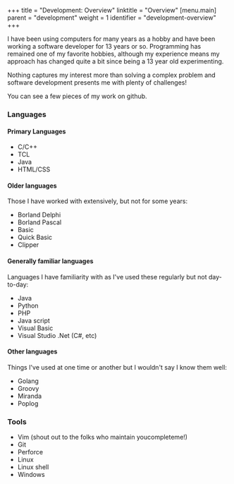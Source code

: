 +++
title = "Development: Overview"
linktitle = "Overview"
[menu.main]
  parent = "development"
  weight = 1
  identifier = "development-overview"
+++

I have been using computers for many years as a hobby and have been working a software developer for 13 years or so.
Programming has remained one of my favorite hobbies, 
although my experience means my approach has changed quite a bit since being a 13 year old experimenting.

Nothing captures my interest more than solving a complex problem and software development presents me with plenty of challenges!

You can see a few pieces of my work on github.


### Languages
#### Primary Languages
- C/C++
- TCL
- Java
- HTML/CSS

#### Older languages
Those I have worked with extensively, but not for some years:

- Borland Delphi
- Borland Pascal
- Basic
- Quick Basic
- Clipper

#### Generally familiar languages
Languages I have familiarity with as I've used these regularly but not day-to-day:

- Java
- Python
- PHP
- Java script
- Visual Basic
- Visual Studio .Net (C#, etc)

#### Other languages
Things I've used at one time or another but I wouldn't say I know them well:

- Golang
- Groovy
- Miranda
- Poplog

### Tools
- Vim (shout out to the folks who maintain youcompleteme!)
- Git
- Perforce
- Linux
- Linux shell
- Windows

